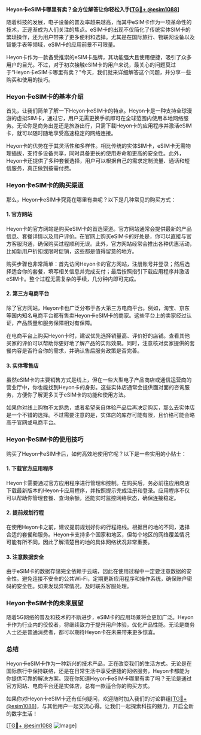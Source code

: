 **Heyon卡eSIM卡哪里有卖？全方位解答让你轻松入手[[TG💪+ @esim1088](https://t.me/s/esim1088)]**

随着科技的发展，电子设备的普及率越来越高，而其中eSIM卡作为一项革命性的技术，正逐渐成为人们关注的焦点。eSIM卡的出现不仅简化了传统实体SIM卡的繁琐操作，还为用户带来了更多便利和选择。尤其是在国际旅行、物联网设备以及智能手表等领域，eSIM卡的应用前景不可限量。

Heyon卡作为一款备受推崇的eSIM卡品牌，其功能强大且使用便捷，吸引了众多用户的目光。不过，对于初次接触eSIM卡的用户来说，最关心的问题莫过于“Heyon卡eSIM卡哪里有卖？”今天，我们就来详细解答这个问题，并分享一些购买和使用的技巧。

### Heyon卡eSIM卡的基本介绍

首先，让我们简单了解一下Heyon卡eSIM卡的特点。Heyon卡是一种支持全球漫游的虚拟SIM卡，通过它，用户无需更换手机即可在全球范围内使用本地网络服务。无论你是商务出差还是旅游出行，只需下载Heyon卡的应用程序并激活eSIM卡，就可以随时随地享受高速稳定的网络连接。

Heyon卡的优势在于其灵活性和多样性。相比传统的实体SIM卡，eSIM卡无需物理插拔，支持多设备共享，同时具备更长的使用寿命和更高的安全性。此外，Heyon卡还提供了多种套餐选择，用户可以根据自己的需求定制流量、通话和短信服务，真正做到按需付费。

### Heyon卡eSIM卡的购买渠道

那么，Heyon卡eSIM卡究竟在哪里有卖呢？以下是几种常见的购买方式：

#### 1. 官方网站

Heyon卡的官方网站是购买eSIM卡的首选渠道。官方网站通常会提供最新的产品信息、套餐详情以及用户评价。在官网上购买eSIM卡的好处是，你可以直接与官方客服沟通，确保购买过程顺利无误。此外，官方网站经常会推出各种优惠活动，比如新用户折扣或限时促销，这些都是值得留意的地方。

购买步骤也非常简单：首先访问Heyon卡的官方网站，注册账号并登录；然后选择适合你的套餐，填写相关信息并完成支付；最后按照指引下载应用程序并激活eSIM卡。整个过程无需复杂的手续，几分钟内即可完成。

#### 2. 第三方电商平台

除了官方网站，Heyon卡也广泛分布于各大第三方电商平台。例如，淘宝、京东等国内知名电商平台都有售卖Heyon卡eSIM卡的商家。这些平台上的卖家经过认证，产品质量和服务保障相对有保障。

在电商平台上购买Heyon卡时，建议优先选择销量高、评价好的店铺。查看其他买家的评价可以帮助你更好地了解产品的实际效果。同时，注意核对卖家提供的套餐内容是否符合你的需求，并确认售后服务政策是否完善。

#### 3. 实体零售店

虽然eSIM卡的主要销售方式是线上，但在一些大型电子产品商店或通信运营商的营业厅中，你也能找到Heyon卡的身影。这些实体店通常会提供面对面的咨询服务，方便你了解更多关于eSIM卡的功能和使用方法。

如果你对线上购物不太熟悉，或者希望亲自体验产品后再决定购买，那么去实体店是一个不错的选择。不过需要注意的是，实体店的库存可能有限，且价格可能会略高于官网或电商平台。

### Heyon卡eSIM卡的使用技巧

购买了Heyon卡eSIM卡后，如何高效地使用它呢？以下是一些实用的小贴士：

#### 1. 下载官方应用程序

Heyon卡需要通过官方应用程序进行管理和控制。在购买后，务必前往应用商店下载最新版本的Heyon卡应用程序，并按照提示完成注册和登录。应用程序不仅可以帮助你管理套餐、查询余额，还能实时监控网络状态，确保连接稳定。

#### 2. 提前规划行程

在使用Heyon卡之前，建议提前规划好你的行程路线。根据目的地的不同，选择合适的套餐和服务。Heyon卡支持多个国家和地区，但每个地区的网络覆盖情况可能有所不同，因此了解清楚目的地的具体网络状况非常重要。

#### 3. 注意数据安全

由于eSIM卡的数据存储完全依赖于云端，因此在使用过程中一定要注意数据的安全性。避免连接不安全的公共Wi-Fi，定期更新应用程序和操作系统，确保账户密码的安全性。如果发现异常情况，及时联系客服处理。

### Heyon卡eSIM卡的未来展望

随着5G网络的普及和技术的不断进步，eSIM卡的应用场景将会更加广泛。Heyon卡作为行业内的佼佼者，将继续致力于提升用户体验，优化产品性能。无论是商务人士还是普通消费者，都可以期待Heyon卡在未来带来更多惊喜。

### 总结

Heyon卡eSIM卡作为一种新兴的技术产品，正在改变我们的生活方式。无论是在国际旅行中保持联络，还是在日常生活中享受便捷的网络服务，Heyon卡都能为你提供可靠的解决方案。现在你知道Heyon卡eSIM卡哪里有卖了吗？无论是通过官方网站、电商平台还是实体店，总有一款适合你的购买方式。

如果你对Heyon卡eSIM卡还有任何疑问，欢迎随时加入我们的讨论群组[[TG💪+ @esim1088](https://t.me/s/esim1088)]，与其他用户一起交流心得。让我们一起探索科技的魅力，开启全新的数字生活！

[[TG💪+ @esim1088](https://t.me/s/esim1088) ![Image](https://i.postimg.cc/4NQfJmqS/Snipaste-2025-05-13-00-14-12.png)]